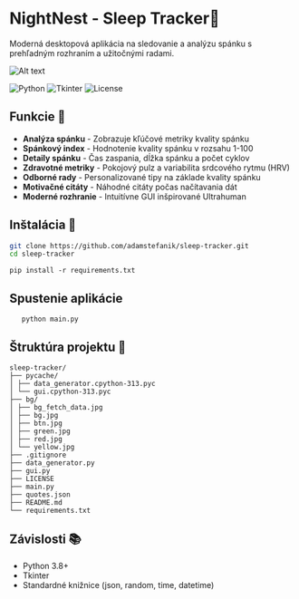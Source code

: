 # NightNest - Sleep Tracker🌙

Moderná desktopová aplikácia na sledovanie a analýzu spánku s prehľadným rozhraním a užitočnými radami.

![Alt text](assets/ui-screenshot.png)

![Python](https://img.shields.io/badge/Python-3.8+-blue.svg)
![Tkinter](https://img.shields.io/badge/Tkinter-8.6+-green.svg)
![License](https://img.shields.io/badge/license-MIT-blue.svg)

## Funkcie 🚀

- **Analýza spánku** - Zobrazuje kľúčové metriky kvality spánku
- **Spánkový index** - Hodnotenie kvality spánku v rozsahu 1-100
- **Detaily spánku** - Čas zaspania, dĺžka spánku a počet cyklov
- **Zdravotné metriky** - Pokojový pulz a variabilita srdcového rytmu (HRV)
- **Odborné rady** - Personalizované tipy na základe kvality spánku
- **Motivačné citáty** - Náhodné citáty počas načítavania dát 
- **Moderné rozhranie** - Intuitívne GUI inšpirované Ultrahuman

## Inštalácia 🔨

```bash
git clone https://github.com/adamstefanik/sleep-tracker.git
cd sleep-tracker
```
```
pip install -r requirements.txt
```

## Spustenie aplikácie

```
   python main.py
```

## Štruktúra projektu 📂

```
sleep-tracker/
├── pycache/
│ ├── data_generator.cpython-313.pyc
│ └── gui.cpython-313.pyc
├── bg/
│ ├── bg_fetch_data.jpg
│ ├── bg.jpg
│ ├── btn.jpg
│ ├── green.jpg
│ ├── red.jpg
│ └── yellow.jpg
├── .gitignore
├── data_generator.py
├── gui.py
├── LICENSE
├── main.py
├── quotes.json
├── README.md
└── requirements.txt
```

## Závislosti 📚

- Python 3.8+
- Tkinter
- Standardné knižnice (json, random, time, datetime)

